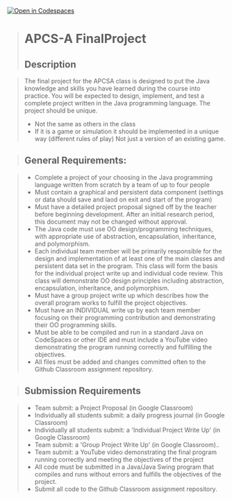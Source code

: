 [![Open in Codespaces](https://classroom.github.com/assets/launch-codespace-7f7980b617ed060a017424585567c406b6ee15c891e84e1186181d67ecf80aa0.svg)](https://classroom.github.com/open-in-codespaces?assignment_repo_id=13142330)
> # APCS-A FinalProject
> ## Description

> The final project for the APCSA class is designed to put the Java knowledge and skills you have learned during the course into practice.
> You will be expected to design, implement, and test a complete project written in the Java programming language.  The project should be unique.
> - Not the same as others in the class
> - If it is a game or simulation it should be implemented in a unique way (different rules of play) Not just a version of an existing game.

> ## General Requirements:

> - Complete a project of your choosing in the Java programming language written from scratch by a team of up to four people
> - Must contain a graphical and persistent data component (settings or data should save and laod on exit and start of the program)
> - Must have a detailed project proposal signed off by the teacher before beginning development.  After an initial research period, this document may not be changed without approval.
> - The Java code must use OO design/programming techniques, with appropriate use of abstraction, encapsulation,  inheritance, and polymorphism.
> - Each individual team member will be primarily responsible for the design and implementation of at least one of the main classes and persistent data set in the program.  This class will form the basis for the individual project write up and individual code review.  This class will demonstrate OO design principles including abstraction, encapsulation,  inheritance, and polymorphism.
> - Must have a group project write up which describes how the overall program works to fulfill the project objectives.
> - Must have an INDIVIDUAL write up by each team member focusing on their programming contribution and demonstrating their OO programming skills. 
> - Must be able to be compiled and run in a standard Java on CodeSpaces or other IDE and must include a YouTube video demonstrating the program running correctly and fulfilling the objectives.
> - All files must be added and changes committed often to the Github Classroom assignment repository. 

> ## Submission Requirements

> - Team submit: a Project Proposal (in Google Classroom)
> - Individually all students submit: a daily progress journal (in Google Classroom)
> - Individually all students submit: a 'Individual Project Write Up' (in Google Classroom)
> - Team submit: a 'Group Project Write Up' (in Google Classroom)..
> - Team submit: a YouTube video demonstrating the final program running correctly and meeting the objectives of the project
> - All code must be submitted in a Java/Java Swing program that compiles and runs without errors and fulfills the objectives of the project.  
> - Submit all code to the Github Classroom assignment repository.
